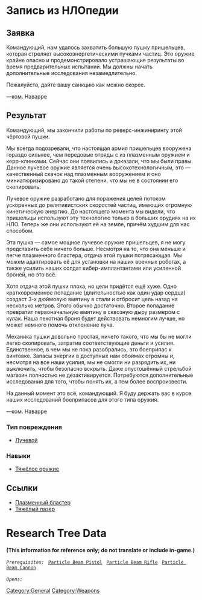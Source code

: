# Запись из НЛОпедии

## Заявка

Командующий, нам удалось захватить большую пушку пришельцев, которая
стреляет высокоэнергетическими пучками частиц. Это оружие крайне опасно
и продемонстрировало устрашающие результаты во время предварительных
испытаний. Мы должны начать дополнительные исследования незамедлительно.

Пожалуйста, дайте вашу санкцию как можно скорее.

—ком. Наварре

## Результат

Командующий, мы закончили работы по реверс-инжинирингу этой чёртовой
пушки.

Мы всегда подозревали, что настоящая армия пришельцев вооружена гораздо
сильнее, чем передовые отряды с из плазменным оружием и керр-клинками.
Сейчас они появились и доказали, что мы были правы. Данное лучевое
оружие является очень высокотехнологичным, это — качественный скачок над
плазменным вооружением и оно миниатюризировано до такой степени, что мы
не в состоянии его скопировать.

Лучевое оружие разработано для поражения целей потоком ускоренных до
релятивистских скоростей частиц, имеющих огромную кинетическую энергию.
До настоящего момента мы видели, что пришельцы используют эту технологию
только в больших орудиях на их НЛО. Теперь же они используют её на
земле, причём худшим для нас способом.

Эта пушка — самое мощное лучевое оружие пришельцев, я не могу
представить себе ничего больше. Несмотря на то, что она меньше и легче
плазменного бластера, отдача этой пушки потрясающая. Мы можем
адаптировать её для установки на наших военных роботах, а также усилить
наших солдат кибер-имплантантами или усиленной броней, но это всё.

Хотя отдача этой пушки плоха, но цели придётся ещё хуже. Одно
кратковременное попадание (длительностью как один удар сердца) создаст
3-х дюймовую вмятину в стали и отбросит цель назад на несколько метров.
Этого обычно достаточно. Второе попадание превратит первоначальную
вмятину в сквозную дыру размером с кулак. Наша пехотная броня будет
действовать немногим лучше, но может немного помочь отклонение луча.

Механика пушки довольно простая, ничего такого, что мы бы не могли легко
скопировать, затратив соответствующие деньги и усилия. Единственное, в
чем мы не пока разобрались, это боеприпас к винтовке. Запасы энергии в
доступных нам обоймах огромны и, несмотря на все наши усилия, мы не
смогли ни разрядить их, ни выключить, чтобы безопасно вскрыть. Даже
опустошённый стрельбой магазин полностью не дезактивируется. Потребуются
дополнительные исследования для того, чтобы понять их, а тем более
воспроизвести.

На данный момент это всё, командующий. Я буду держать вас в курсе наших
исследований боеприпасов для этого типа оружия.

—ком. Наварре

### Тип повреждения

- [Лучевой](Типы_повреждений/Лучевой "wikilink")

### Навыки

- [Тяжёлое оружие](Навыки/Тяжелое_оружие "wikilink")

## Ссылки

- [Плазменный
  бластер](Снаряжение/Основное_оружие/Плазменный_бластер "wikilink")
- [Тяжёлый лазер](Снаряжение/Основное_оружие/Тяжёлый_лазер "wikilink")

# Research Tree Data

**(This information for reference only; do not translate or include
in-game.)**

*`Prerequisites:`*
` `[`Particle Beam Pistol`](Equipment/Secondary_Weapons/Particle_Beam_Pistol "wikilink")
` `[`Particle Beam Rifle`](Equipment/Primary_Weapons/Particle_Beam_Rifle "wikilink")
` `[`Particle Beam Cannon`](Equipment/Primary_Weapons/Particle_Beam_Cannon "wikilink")

*`Opens:`*
` `

[Category:General](Category:General "wikilink")
[Category:Weapons](Category:Weapons "wikilink")